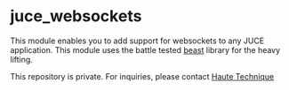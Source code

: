 # juce_websockets 

This module enables you to add support for websockets to any JUCE application. This module uses the battle tested [beast](juce_websockets) library for the heavy lifting.  

This repository is private. For inquiries, please contact [Haute Technique](mailto:sander@hautetechnique.com)
 
